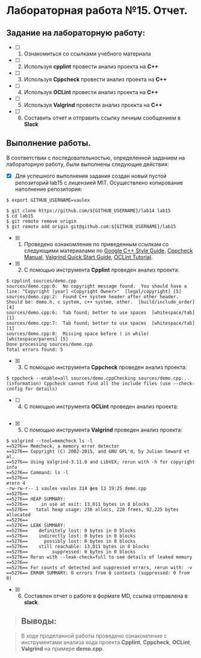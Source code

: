 # Лабораторная работа №15. Отчет.

## Задание на лабораторную работу:

- [ ] 1. Ознакомиться со ссылками учебного материала
- [ ] 2. Используя **cpplint** провести анализ проекта на **C++**
- [ ] 3. Используя **Cppcheck** провести анализ проекта на **C++**
- [ ] 4. Используя **OCLint** провести анализ проекта на **C++**
- [ ] 5. Используя **Valgrind** провести анализ проекта на **C++**
- [ ] 6. Составить отчет и отправить ссылку личным сообщением в **Slack**

## Выполнение работы.
	
В соответствии с последовательностью, определенной заданием на лабораторную работу, были выполнены следующие действия:
- [X] Для успешного выполнения задания создан новый пустой репозиторий lab15 с лицензией MIT. Осуществлено копирование наполнение репозитория:

```ShellSession
$ export GITHUB_USERNAME=vaulex
```

```ShellSession
$ git clone https://github.com/${GITHUB_USERNAME}/lab14 lab15
$ cd lab15
$ git remote remove origin
$ git remote add origin git@github.com:${GITHUB_USERNAME}/lab15
```

- [X] 1. Проведено ознакомление по приведенным ссылкам со следующими материалами по [Google C++ Style Guide](https://github.com/cpplint/cpplint), [Cppcheck Manual](http://cppcheck.sourceforge.net/manual.pdf), [Valgrind Quick Start Guide](http://valgrind.org/docs/manual/index.html), [OCLint Tutorial](http://docs.oclint.org/en/stable/intro/tutorial.html).
- [X] 2. С помощью инструмента **Cpplint** проведен анализ проекта:

```ShellSession
$ cpplint sources/demo.cpp
sources/demo.cpp:0:  No copyright message found.  You should have a line: "Copyright [year] <Copyright Owner>"  [legal/copyright] [5]
sources/demo.cpp:2:  Found C++ system header after other header. Should be: demo.h, c system, c++ system, other.  [build/include_order] [4]
sources/demo.cpp:6:  Tab found; better to use spaces  [whitespace/tab] [1]
sources/demo.cpp:7:  Tab found; better to use spaces  [whitespace/tab] [1]
sources/demo.cpp:8:  Missing space before ( in while(  [whitespace/parens] [5]
Done processing sources/demo.cpp
Total errors found: 5
```

- [X] 3. С помощью инструмента **Cppcheck** проведен анализ проекта:
```ShellSession
$ cppcheck --enable=all sources/demo.cppChecking sources/demo.cpp...
(information) Cppcheck cannot find all the include files (use --check-config for details)
```

- [ ] 4. С помощью инструмента **OCLint** проведен анализ проекта:
```ShellSession
```

- [X] 5. С помощью инструмента **Valgrind** проведен анализ проекта:
```ShellSession
$ valgrind --tool=memcheck ls -l
==5276== Memcheck, a memory error detector
==5276== Copyright (C) 2002-2015, and GNU GPL'd, by Julian Seward et al.
==5276== Using Valgrind-3.11.0 and LibVEX; rerun with -h for copyright info
==5276== Command: ls -l
==5276== 
итого 4
-rw-rw-r-- 1 vaulex vaulex 314 фев 13 19:25 demo.cpp
==5276== 
==5276== HEAP SUMMARY:
==5276==     in use at exit: 13,011 bytes in 8 blocks
==5276==   total heap usage: 236 allocs, 228 frees, 92,225 bytes allocated
==5276== 
==5276== LEAK SUMMARY:
==5276==    definitely lost: 0 bytes in 0 blocks
==5276==    indirectly lost: 0 bytes in 0 blocks
==5276==      possibly lost: 0 bytes in 0 blocks
==5276==    still reachable: 13,011 bytes in 8 blocks
==5276==         suppressed: 0 bytes in 0 blocks
==5276== Rerun with --leak-check=full to see details of leaked memory
==5276== 
==5276== For counts of detected and suppressed errors, rerun with: -v
==5276== ERROR SUMMARY: 0 errors from 0 contexts (suppressed: 0 from 0)

```

- [X] 6. Составлен отчет о работе в формате MD, ссылка отправлена в **slack**.

	
>## Выводы:

>В ходе проделанной работы проведено ознакомление с инструментами анализа кода проекта **Cpplint**, **Cppcheck**, **OCLint**, **Valgrind** на примере **demo.cpp**.
